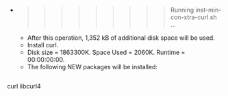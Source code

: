 * >>>>>>>>> Running inst-min-con-xtra-curl.sh ...
  * After this operation, 1,352 kB of additional disk space will be used.
  * Install curl.
  * Disk size = 1863300K. Space Used = 2060K. Runtime = 00:00:00:00.
  * The following NEW packages will be installed:
  ```bash
curl libcurl4
  ```
